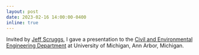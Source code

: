 ```yaml
---
layout: post
date: 2023-02-16 14:00:00-0400
inline: true
---
```


Invited by [Jeff Scruggs](https://cee.engin.umich.edu/people/scruggs-jeff/), I gave a presentation to the [Civil and Environmental Engineering Department](https://cee.engin.umich.edu) at University of Michigan, Ann Arbor, Michigan.
